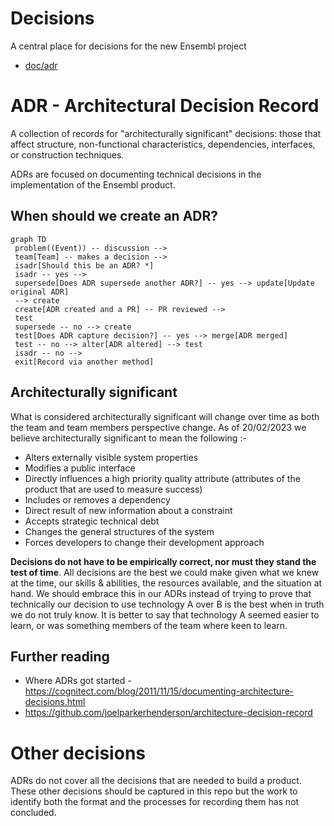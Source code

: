 # Decisions
A central place for decisions for the new Ensembl project

- [doc/adr](doc/adr)

# ADR - Architectural Decision Record  

A collection of records for "architecturally significant" decisions: those that affect structure, non-functional characteristics, dependencies, interfaces, or construction techniques. 

ADRs are focused on documenting technical decisions in the implementation of the Ensembl product.

## When should we create an ADR?
```mermaid
graph TD
 problem((Event)) -- discussion -->
 team[Team] -- makes a decision -->
 isadr[Should this be an ADR? *]
 isadr -- yes --> 
 supersede[Does ADR supersede another ADR?] -- yes --> update[Update original ADR]
 --> create
 create[ADR created and a PR] -- PR reviewed --> 
 test
 supersede -- no --> create 
 test[Does ADR capture decision?] -- yes --> merge[ADR merged]
 test -- no --> alter[ADR altered] --> test
 isadr -- no --> 
 exit[Record via another method]
```

## Architecturally significant
What is considered architecturally significant will change over time as both the team and team members perspective change. As of 20/02/2023 we believe architecturally significant to mean the following :- 

- Alters externally visible system properties
- Modifies a public interface 
- Directly influences a high priority quality attribute (attributes of the product that are used to measure success)
- Includes or removes a dependency 
- Direct result of new information about a constraint
- Accepts strategic technical debt 
- Changes the general structures of the system
- Forces developers to change their development approach 

**Decisions do not have to be empirically correct, nor must they stand the test of time**. All decisions are the best we could make given what we knew at the time, our skills & abilities, the resources available, and the situation at hand. We should embrace this in our ADRs instead of trying to prove that technically our decision to use technology A over B is the best when in truth we do not truly know. It is better to say that technology A seemed easier to learn, or was something members of the team where keen to learn.

## Further reading

- Where ADRs got started - https://cognitect.com/blog/2011/11/15/documenting-architecture-decisions.html 
- https://github.com/joelparkerhenderson/architecture-decision-record

# Other decisions

ADRs do not cover all the decisions that are needed to build a product. These other decisions should be captured in this repo but the work to identify both the format and the processes for recording them has not concluded.